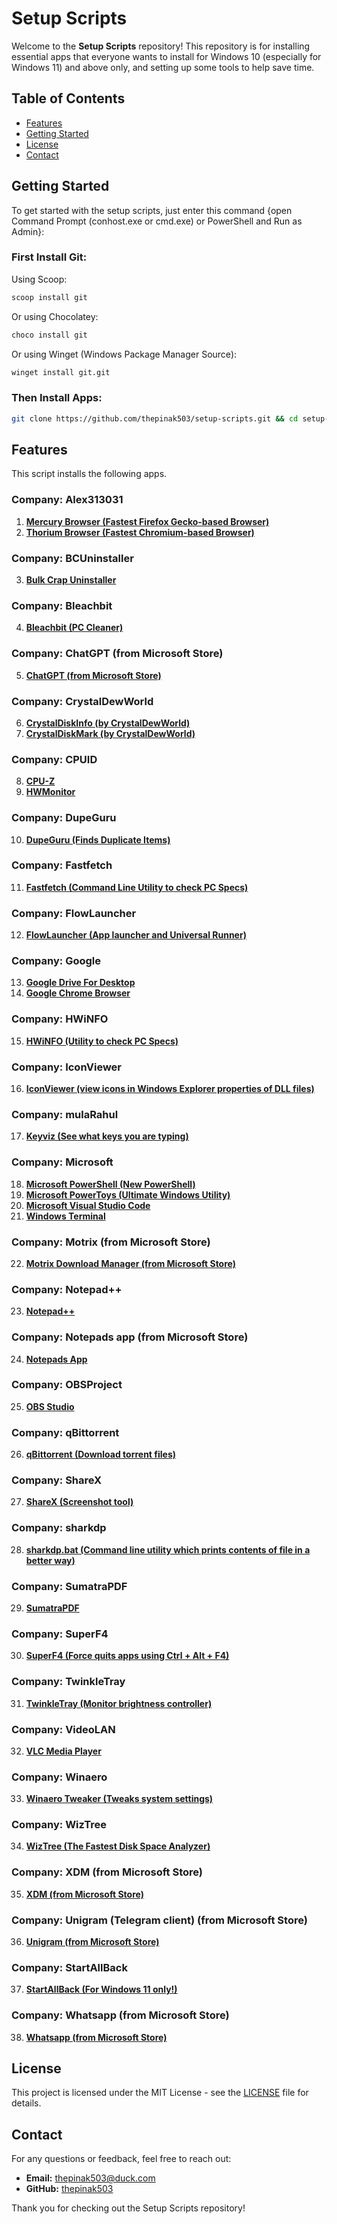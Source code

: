 # Setup Scripts

Welcome to the **Setup Scripts** repository! This repository is for installing essential apps that everyone wants to install for Windows 10 (especially for Windows 11) and above only, and setting up some tools to help save time.

## Table of Contents

- [Features](#features)
- [Getting Started](#getting-started)
- [License](#license)
- [Contact](#contact)

## Getting Started

To get started with the setup scripts, just enter this command {open Command Prompt (conhost.exe or cmd.exe) or PowerShell and Run as Admin}:

### First Install Git:
Using Scoop:
```bash
scoop install git
```
Or using Chocolatey:
```bash
choco install git
```
Or using Winget (Windows Package Manager Source):
```bash
winget install git.git
```

### Then Install Apps:
```bash
git clone https://github.com/thepinak503/setup-scripts.git && cd setup-scripts && start install_apps.bat
```

## Features
This script installs the following apps.

### Company: Alex313031
1. [**Mercury Browser (Fastest Firefox Gecko-based Browser)**](https://thorium.rocks/mercury)
2. [**Thorium Browser (Fastest Chromium-based Browser)**](https://thorium.rocks)

### Company: BCUninstaller
3. [**Bulk Crap Uninstaller**](https://github.com/Klocman/Bulk-Crap-Uninstaller)

### Company: Bleachbit
4. [**Bleachbit (PC Cleaner)**](https://github.com/bleachbit/bleachbit)

### Company: ChatGPT (from Microsoft Store)
5. [**ChatGPT (from Microsoft Store)**](https://apps.microsoft.com/detail/9nt1r1c2hh7j?hl=en-US&gl=US)

### Company: CrystalDewWorld
6. [**CrystalDiskInfo (by CrystalDewWorld)**](https://crystalmark.info/en/)
7. [**CrystalDiskMark (by CrystalDewWorld)**](https://crystalmark.info/en/)

### Company: CPUID
8. [**CPU-Z**](https://www.cpuid.com/softwares/cpu-z.html)
9. [**HWMonitor**](https://www.cpuid.com/softwares/hwmonitor.html)

### Company: DupeGuru
10. [**DupeGuru (Finds Duplicate Items)**](https://dupeguru.voltaicideas.net/)

### Company: Fastfetch
11. [**Fastfetch (Command Line Utility to check PC Specs)**](https://github.com/fastfetch-cli/fastfetch)

### Company: FlowLauncher
12. [**FlowLauncher (App launcher and Universal Runner)**](https://www.flowlauncher.com/)

### Company: Google
13. [**Google Drive For Desktop**](https://workspace.google.com/intl/en_in/products/drive/)
14. [**Google Chrome Browser**](https://www.google.com/intl/en_in/chrome/)

### Company: HWiNFO
15. [**HWiNFO (Utility to check PC Specs)**](https://www.hwinfo.com/)

### Company: IconViewer
16. [**IconViewer (view icons in Windows Explorer properties of DLL files)**](https://www.botproductions.com/iconview/iconview.html)

### Company: mulaRahul
17. [**Keyviz (See what keys you are typing)**](https://mularahul.github.io/keyviz/)

### Company: Microsoft
18. [**Microsoft PowerShell (New PowerShell)**](https://github.com/PowerShell/PowerShell)
19. [**Microsoft PowerToys (Ultimate Windows Utility)**](https://github.com/microsoft/powertoys)
20. [**Microsoft Visual Studio Code**](https://github.com/microsoft/vscode)
21. [**Windows Terminal**](https://apps.microsoft.com/detail/9n0dx20hk701?hl=en-US&gl=US)

### Company: Motrix (from Microsoft Store)
22. [**Motrix Download Manager (from Microsoft Store)**](https://motrix.app/)

### Company: Notepad++
23. [**Notepad++**](https://notepad-plus-plus.org/)

### Company: Notepads app (from Microsoft Store)
24. [**Notepads App**](https://www.notepadsapp.com/)

### Company: OBSProject
25. [**OBS Studio**](https://obsproject.com/)

### Company: qBittorrent
26. [**qBittorrent (Download torrent files)**](https://www.qbittorrent.org/)

### Company: ShareX
27. [**ShareX (Screenshot tool)**](https://getsharex.com/)

### Company: sharkdp
28. [**sharkdp.bat (Command line utility which prints contents of file in a better way)**](https://github.com/sharkdp/bat)

### Company: SumatraPDF
29. [**SumatraPDF**](https://www.sumatrapdfreader.org/free-pdf-reader)

### Company: SuperF4
30. [**SuperF4 (Force quits apps using Ctrl + Alt + F4)**](https://stefansundin.github.io/superf4/)

### Company: TwinkleTray
31. [**TwinkleTray (Monitor brightness controller)**](https://twinkletray.com/)

### Company: VideoLAN
32. [**VLC Media Player**](https://www.videolan.org/vlc/)

### Company: Winaero
33. [**Winaero Tweaker (Tweaks system settings)**](https://winaerotweaker.com/)

### Company: WizTree
34. [**WizTree (The Fastest Disk Space Analyzer)**](https://diskanalyzer.com/)

### Company: XDM (from Microsoft Store)
35. [**XDM (from Microsoft Store)**](https://apps.microsoft.com/detail/9n5jjzw4qzbr)

### Company: Unigram (Telegram client) (from Microsoft Store)
36. [**Unigram (from Microsoft Store)**](https://apps.microsoft.com/detail/9n97zckpd60q?hl=en-gb&gl=IN)

### Company: StartAllBack
37. [**StartAllBack (For Windows 11 only!)**](https://www.startallback.com/)

### Company: Whatsapp (from Microsoft Store)
38. [**Whatsapp (from Microsoft Store)**](https://apps.microsoft.com/detail/9nksqgp7f2nh)

## License

This project is licensed under the MIT License - see the [LICENSE](LICENSE) file for details.

## Contact

For any questions or feedback, feel free to reach out:
- **Email:** thepinak503@duck.com
- **GitHub:** [thepinak503](https://github.com/thepinak503)

Thank you for checking out the Setup Scripts repository!
